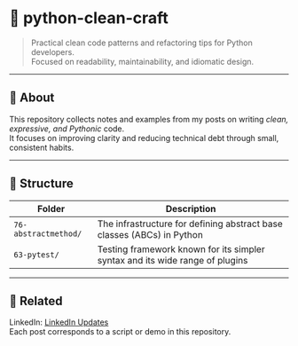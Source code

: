 # 🧹 python-clean-craft

> Practical clean code patterns and refactoring tips for Python developers.  
> Focused on readability, maintainability, and idiomatic design.

---

## 🧠 About
This repository collects notes and examples from my posts on writing *clean, expressive, and Pythonic* code.  
It focuses on improving clarity and reducing technical debt through small, consistent habits.

---

## 📂 Structure
| Folder | Description |
|--------|--------------|
| `76-abstractmethod/` | The infrastructure for defining abstract base classes (ABCs) in Python |
| `63-pytest/` | Testing framework known for its simpler syntax and its wide range of plugins |

---

## 🔗 Related
LinkedIn: [LinkedIn Updates](https://www.linkedin.com/in/backnumber19lim/recent-activity/all/)  
Each post corresponds to a script or demo in this repository.
